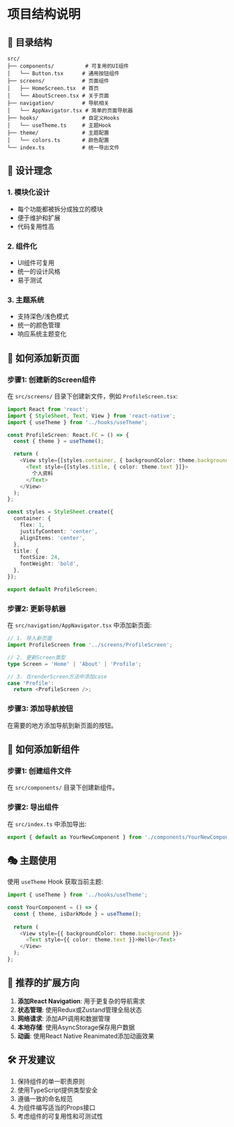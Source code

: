 # 项目结构说明

## 📁 目录结构

```
src/
├── components/          # 可复用的UI组件
│   └── Button.tsx      # 通用按钮组件
├── screens/            # 页面组件
│   ├── HomeScreen.tsx  # 首页
│   └── AboutScreen.tsx # 关于页面
├── navigation/         # 导航相关
│   └── AppNavigator.tsx # 简单的页面导航器
├── hooks/              # 自定义Hooks
│   └── useTheme.ts     # 主题Hook
├── theme/              # 主题配置
│   └── colors.ts       # 颜色配置
└── index.ts            # 统一导出文件
```

## 🎯 设计理念

### 1. 模块化设计
- 每个功能都被拆分成独立的模块
- 便于维护和扩展
- 代码复用性高

### 2. 组件化
- UI组件可复用
- 统一的设计风格
- 易于测试

### 3. 主题系统
- 支持深色/浅色模式
- 统一的颜色管理
- 响应系统主题变化

## 🚀 如何添加新页面

### 步骤1: 创建新的Screen组件
在 `src/screens/` 目录下创建新文件，例如 `ProfileScreen.tsx`:

```typescript
import React from 'react';
import { StyleSheet, Text, View } from 'react-native';
import { useTheme } from '../hooks/useTheme';

const ProfileScreen: React.FC = () => {
  const { theme } = useTheme();

  return (
    <View style={[styles.container, { backgroundColor: theme.background }]}>
      <Text style={[styles.title, { color: theme.text }]}>
        个人资料
      </Text>
    </View>
  );
};

const styles = StyleSheet.create({
  container: {
    flex: 1,
    justifyContent: 'center',
    alignItems: 'center',
  },
  title: {
    fontSize: 24,
    fontWeight: 'bold',
  },
});

export default ProfileScreen;
```

### 步骤2: 更新导航器
在 `src/navigation/AppNavigator.tsx` 中添加新页面:

```typescript
// 1. 导入新页面
import ProfileScreen from '../screens/ProfileScreen';

// 2. 更新Screen类型
type Screen = 'Home' | 'About' | 'Profile';

// 3. 在renderScreen方法中添加case
case 'Profile':
  return <ProfileScreen />;
```

### 步骤3: 添加导航按钮
在需要的地方添加导航到新页面的按钮。

## 🎨 如何添加新组件

### 步骤1: 创建组件文件
在 `src/components/` 目录下创建新组件。

### 步骤2: 导出组件
在 `src/index.ts` 中添加导出:

```typescript
export { default as YourNewComponent } from './components/YourNewComponent';
```

## 🎭 主题使用

使用 `useTheme` Hook 获取当前主题:

```typescript
import { useTheme } from '../hooks/useTheme';

const YourComponent = () => {
  const { theme, isDarkMode } = useTheme();
  
  return (
    <View style={{ backgroundColor: theme.background }}>
      <Text style={{ color: theme.text }}>Hello</Text>
    </View>
  );
};
```

## 📱 推荐的扩展方向

1. **添加React Navigation**: 用于更复杂的导航需求
2. **状态管理**: 使用Redux或Zustand管理全局状态
3. **网络请求**: 添加API调用和数据管理
4. **本地存储**: 使用AsyncStorage保存用户数据
5. **动画**: 使用React Native Reanimated添加动画效果

## 🛠️ 开发建议

1. 保持组件的单一职责原则
2. 使用TypeScript提供类型安全
3. 遵循一致的命名规范
4. 为组件编写适当的Props接口
5. 考虑组件的可复用性和可测试性

